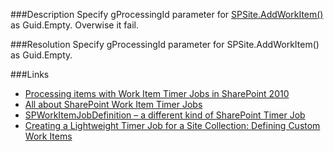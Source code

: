 ﻿<properties 
	pageTitle="RESP510257: gProcessingId parameter is missed for SPSite.AddWorkItem()" 
    pageName="resp510257"
    parentPageId="csharp"
/>

###Description
Specify gProcessingId parameter for [SPSite.AddWorkItem()](http://msdn.microsoft.com/en-us/library/ms476803.aspx) as Guid.Empty. Overwise it fail.

###Resolution
Specify gProcessingId parameter for SPSite.AddWorkItem() as Guid.Empty.

###Links
- [Processing items with Work Item Timer Jobs in SharePoint 2010](http://blog.mastykarz.nl/processing-items-work-item-timer-jobs-sharepoint-2010/)
- [All about SharePoint Work Item Timer Jobs](http://www.ericgregorich.com/2014125using-work-item-timer-jobs-in-sharepoint/)
- [SPWorkItemJobDefinition – a different kind of SharePoint Timer Job](http://sharepintblog.com/2011/12/12/spworkitemjobdefinition-a-different-kind-of-sharepoint-timer-job/)
- [Creating a Lightweight Timer Job for a Site Collection: Defining Custom Work Items](http://www.boostsolutions.com/blog/creating-a-lightweight-timer-job-for-a-site-collection-defining-custom-work-items/)